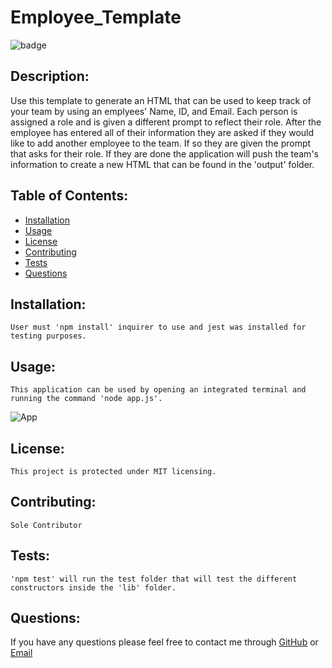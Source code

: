 # Employee_Template
![badge](https://img.shields.io/badge/license-MIT-green)

## Description:
Use this template to generate an HTML that can be used to keep track of your team by using an emplyees' Name, ID, and Email. Each person is assigned a role and is given a different prompt to reflect their role. After the employee has entered all of their information they are asked if they would like to add another employee to the team. If so they are given the prompt that asks for their role. If they are done the application will push the team's information to create a new HTML that can be found in the 'output' folder.

## Table of Contents:

* [Installation](#Installation)
* [Usage](#usage)
* [License](#license)
* [Contributing](#contributing)
* [Tests](#tests)
* [Questions](#questions)

## Installation:
    User must 'npm install' inquirer to use and jest was installed for testing purposes.

## Usage:
    This application can be used by opening an integrated terminal and running the command 'node app.js'.
    
![App](https://user-images.githubusercontent.com/70180576/100938269-65bb3700-34c2-11eb-9a83-30fe2030cc8b.jpg)

## License:
    This project is protected under MIT licensing.

## Contributing:
    Sole Contributor

## Tests:
    'npm test' will run the test folder that will test the different constructors inside the 'lib' folder.

## Questions:
If you have any questions please feel free to contact me through [GitHub](https://github.com/grantf12) or [Email](gferment@uncc.edu)



